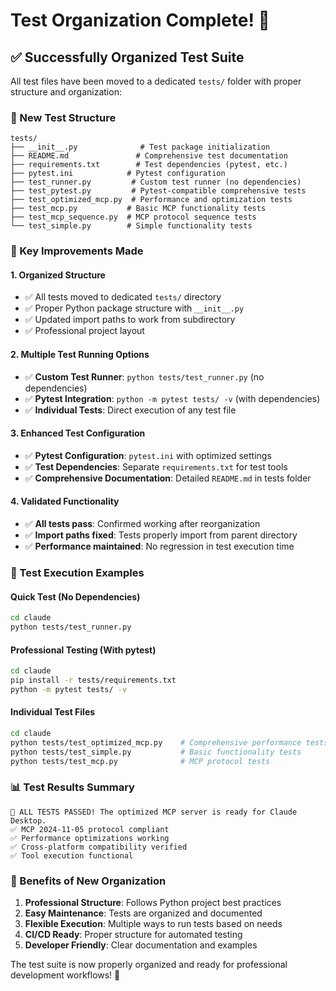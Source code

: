 # Test Organization Complete! 🧪

## ✅ Successfully Organized Test Suite

All test files have been moved to a dedicated `tests/` folder with proper structure and organization:

### 📁 New Test Structure
```
tests/
├── __init__.py              # Test package initialization
├── README.md               # Comprehensive test documentation
├── requirements.txt        # Test dependencies (pytest, etc.)
├── pytest.ini            # Pytest configuration
├── test_runner.py         # Custom test runner (no dependencies)
├── test_pytest.py         # Pytest-compatible comprehensive tests
├── test_optimized_mcp.py  # Performance and optimization tests
├── test_mcp.py           # Basic MCP functionality tests
├── test_mcp_sequence.py  # MCP protocol sequence tests
└── test_simple.py        # Simple functionality tests
```

### 🔧 Key Improvements Made

#### 1. **Organized Structure**
- ✅ All tests moved to dedicated `tests/` directory
- ✅ Proper Python package structure with `__init__.py`
- ✅ Updated import paths to work from subdirectory
- ✅ Professional project layout

#### 2. **Multiple Test Running Options**
- ✅ **Custom Test Runner**: `python tests/test_runner.py` (no dependencies)
- ✅ **Pytest Integration**: `python -m pytest tests/ -v` (with dependencies)
- ✅ **Individual Tests**: Direct execution of any test file

#### 3. **Enhanced Test Configuration**
- ✅ **Pytest Configuration**: `pytest.ini` with optimized settings
- ✅ **Test Dependencies**: Separate `requirements.txt` for test tools
- ✅ **Comprehensive Documentation**: Detailed `README.md` in tests folder

#### 4. **Validated Functionality**
- ✅ **All tests pass**: Confirmed working after reorganization
- ✅ **Import paths fixed**: Tests properly import from parent directory
- ✅ **Performance maintained**: No regression in test execution time

### 🚀 Test Execution Examples

#### Quick Test (No Dependencies)
```bash
cd claude
python tests/test_runner.py
```

#### Professional Testing (With pytest)
```bash
cd claude
pip install -r tests/requirements.txt
python -m pytest tests/ -v
```

#### Individual Test Files
```bash
cd claude
python tests/test_optimized_mcp.py    # Comprehensive performance tests
python tests/test_simple.py           # Basic functionality tests
python tests/test_mcp.py              # MCP protocol tests
```

### 📊 Test Results Summary
```
🎉 ALL TESTS PASSED! The optimized MCP server is ready for Claude Desktop.
✅ MCP 2024-11-05 protocol compliant
✅ Performance optimizations working
✅ Cross-platform compatibility verified
✅ Tool execution functional
```

### 🎯 Benefits of New Organization
1. **Professional Structure**: Follows Python project best practices
2. **Easy Maintenance**: Tests are organized and documented
3. **Flexible Execution**: Multiple ways to run tests based on needs
4. **CI/CD Ready**: Proper structure for automated testing
5. **Developer Friendly**: Clear documentation and examples

The test suite is now properly organized and ready for professional development workflows! 🚀
